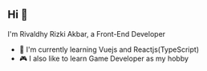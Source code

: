 
## Hi 👋

I'm Rivaldhy Rizki Akbar, a Front-End Developer

- 🔖 I'm currently learning Vuejs and Reactjs(TypeScript)
- 🎮 I also like to learn Game Developer as my hobby

<br />
